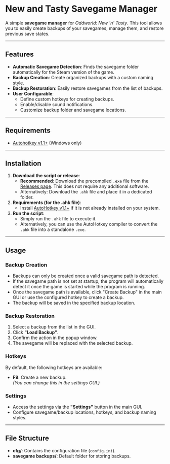 # New and Tasty Savegame Manager  

A simple **savegame manager** for *Oddworld: New 'n' Tasty*. This tool allows you to easily create backups of your savegames, manage them, and restore previous save states.  

---

## Features  
- **Automatic Savegame Detection**: Finds the savegame folder automatically for the Steam version of the game.  
- **Backup Creation**: Create organized backups with a custom naming style.  
- **Backup Restoration**: Easily restore savegames from the list of backups.  
- **User Configurable**:  
  - Define custom hotkeys for creating backups.  
  - Enable/disable sound notifications.  
  - Customize backup folder and savegame locations.  

---

## Requirements  
- [Autohotkey v1.1+](https://www.autohotkey.com/download/) (Windows only)  

---

## Installation  

1. **Download the script or release**:  
   - **Recommended**: Download the precompiled `.exe` file from the [Releases page](#). This does not require any additional software.  
   - Alternatively: Download the `.ahk` file and place it in a dedicated folder.  
2. **Requirements (for the .ahk file)**:  
   - Install [AutoHotkey v1.1+](https://www.autohotkey.com/download/) if it is not already installed on your system.  
3. **Run the script**:  
   - Simply run the `.ahk` file to execute it.  
   - Alternatively, you can use the AutoHotkey compiler to convert the `.ahk` file into a standalone `.exe`.  

---

## Usage  

### Backup Creation  
- Backups can only be created once a valid savegame path is detected.
- If the savegame path is not set at startup, the program will automatically detect it once the game is started while the program is running.
- Once the savegame path is available, click "Create Backup" in the main GUI or use the configured hotkey to create a backup.
- The backup will be saved in the specified backup location.

### Backup Restoration  
1. Select a backup from the list in the GUI.  
2. Click **"Load Backup"**.  
3. Confirm the action in the popup window.  
4. The savegame will be replaced with the selected backup.

### Hotkeys  
By default, the following hotkeys are available:  
- **F9**: Create a new backup.  
  *(You can change this in the settings GUI.)*  

### Settings  
- Access the settings via the **"Settings"** button in the main GUI.  
- Configure savegame/backup locations, hotkeys, and backup naming styles.  

---

## File Structure  
- **cfg/**: Contains the configuration file (`config.ini`).  
- **savegame backups/**: Default folder for storing backups.  

